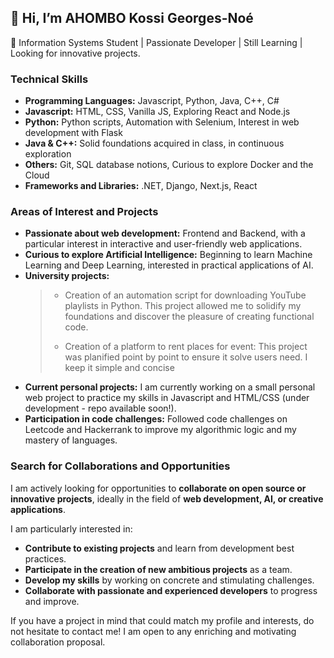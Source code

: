 ## 👋 Hi, I’m AHOMBO Kossi Georges-Noé
👀 Information Systems Student | Passionate Developer | Still Learning | Looking for innovative projects.
### Technical Skills

* **Programming Languages:** Javascript, Python, Java, C++, C#
* **Javascript:** HTML, CSS, Vanilla JS, Exploring React and Node.js
* **Python:** Python scripts, Automation with Selenium, Interest in web development with Flask
* **Java & C++:** Solid foundations acquired in class, in continuous exploration
* **Others:** Git, SQL database notions, Curious to explore Docker and the Cloud
* **Frameworks and Libraries:** .NET, Django, Next.js, React

### Areas of Interest and Projects

* **Passionate about web development:** Frontend and Backend, with a particular interest in interactive and user-friendly web applications.
* **Curious to explore Artificial Intelligence:** Beginning to learn Machine Learning and Deep Learning, interested in practical applications of AI.
* **University projects:**
  > * Creation of an automation script for downloading YouTube playlists in Python. This project allowed me to solidify my foundations and discover the pleasure of creating functional code.
  > 
  > * Creation of a platform to rent places for event: This project was planified point by point to ensure it solve users need. I keep it simple and concise
* **Current personal projects:** I am currently working on a small personal web project to practice my skills in Javascript and HTML/CSS (under development - repo available soon!).
* **Participation in code challenges:** Followed code challenges on Leetcode and Hackerrank to improve my algorithmic logic and my mastery of languages.

### Search for Collaborations and Opportunities

I am actively looking for opportunities to **collaborate on open source or innovative projects**, ideally in the field of **web development, AI, or creative applications**.

I am particularly interested in:

* **Contribute to existing projects** and learn from development best practices.
* **Participate in the creation of new ambitious projects** as a team.
* **Develop my skills** by working on concrete and stimulating challenges.
* **Collaborate with passionate and experienced developers** to progress and improve.

If you have a project in mind that could match my profile and interests, do not hesitate to contact me! I am open to any enriching and motivating collaboration proposal.

<!---
georges1386/georges1386 is a ✨ special ✨ repository because its `README.md` (this file) appears on your GitHub profile.
You can click the Preview link to take a look at your changes.
--->
